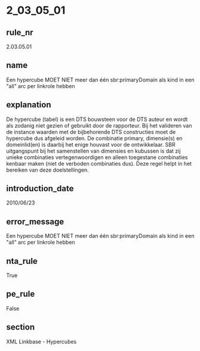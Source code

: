 # 2_03_05_01

## rule_nr
2.03.05.01

## name
Een hypercube MOET NIET meer dan één sbr:primaryDomain als kind in een "all" arc per linkrole hebben

## explanation
De hypercube (tabel) is een DTS bouwsteen voor de DTS auteur en wordt als zodanig niet gezien of gebruikt door de rapporteur. Bij het valideren van de instance waarden met de bijbehorende DTS constructies moet de hypercube dus afgeleid worden. De combinatie primary, dimensie(s) en domeinlid(en) is daarbij het enige houvast voor de ontwikkelaar. SBR uitgangspunt bij het samenstellen van dimensies en kubussen is dat zij unieke combinaties vertegenwoordigen en alleen toegestane combinaties kenbaar maken (niet de verboden combinaties dus). Deze regel helpt in het bereiken van deze doelstellingen.

## introduction_date
2010/06/23

## error_message
Een hypercube MOET NIET meer dan één sbr:primaryDomain als kind in een &quot;all&quot; arc per linkrole hebben

## nta_rule
True

## pe_rule
False

## section
XML Linkbase - Hypercubes


